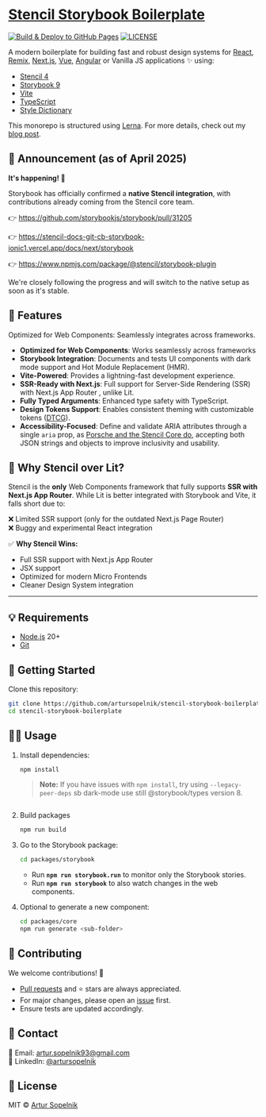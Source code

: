 # [Stencil Storybook Boilerplate](https://artursopelnik.github.io/stencil-storybook-boilerplate/)

[![Build & Deploy to GitHub Pages](https://github.com/artursopelnik/stencil-storybook-boilerplate/actions/workflows/workflow.yml/badge.svg)](https://github.com/artursopelnik/stencil-storybook-boilerplate/actions/workflows/workflow.yml)
[![LICENSE](https://img.shields.io/badge/license-MIT-lightgrey.svg)](https://github.com/artursopelnik/stencil-storybook-boilerplate/blob/main/LICENSE.txt)

A modern boilerplate for building fast and robust design systems for [React](https://reactjs.org/), [Remix](https://remix.run/), [Next.js](https://nextjs.org/), [Vue](https://vuejs.org/), [Angular](https://angular.io/) or Vanilla JS applications ✨ using:

- [Stencil 4](https://github.com/ionic-team/stencil)
- [Storybook 9](https://github.com/storybookjs/storybook)
- [Vite](https://github.com/vitejs/vite)
- [TypeScript](https://github.com/microsoft/TypeScript)
- [Style Dictionary](https://github.com/amzn/style-dictionary)

This monorepo is structured using [Lerna](https://lerna.js.org/). For more details, check out my [blog post](https://www.designsystemscollective.com/how-to-use-storybook-with-stencil-in-2025-and-why-lit-isnt-the-best-choice-81fb5c2d521e).

## 📢 Announcement (as of April 2025)

**It's happening! 🎉**

Storybook has officially confirmed a **native Stencil integration**, with contributions already coming from the Stencil core team.

👉 https://github.com/storybookjs/storybook/pull/31205

👉 https://stencil-docs-git-cb-storybook-ionic1.vercel.app/docs/next/storybook

👉 https://www.npmjs.com/package/@stencil/storybook-plugin

We're closely following the progress and will switch to the native setup as soon as it's stable.

## 📖 Features

Optimized for Web Components: Seamlessly integrates across frameworks.

- **Optimized for Web Components**: Works seamlessly across frameworks
- **Storybook Integration**: Documents and tests UI components with dark mode support and Hot Module Replacement (HMR).
- **Vite-Powered**: Provides a lightning-fast development experience.
- **SSR-Ready with Next.js**: Full support for Server-Side Rendering (SSR) with Next.js App Router , unlike Lit.
- **Fully Typed Arguments**: Enhanced type safety with TypeScript.
- **Design Tokens Support**: Enables consistent theming with customizable tokens ([DTCG](https://styledictionary.com/info/dtcg/)).
- **Accessibility-Focused**: Define and validate ARIA attributes through a single `aria` prop, as [Porsche and the Stencil Core do](https://github.com/stenciljs/core/issues/5033#issuecomment-2828695662), accepting both JSON strings and objects to improve inclusivity and usability.

## 🤔 Why Stencil over Lit?

Stencil is the **only** Web Components framework that fully supports **SSR with Next.js App Router**. While Lit is better integrated with Storybook and Vite, it falls short due to:

❌ Limited SSR support (only for the outdated Next.js Page Router)  
❌ Buggy and experimental React integration

✅ **Why Stencil Wins:**

- Full SSR support with Next.js App Router
- JSX support
- Optimized for modern Micro Frontends
- Cleaner Design System integration

---

## 💡 Requirements

- [Node.js](https://nodejs.org/) 20+
- [Git](https://git-scm.com/)

## 🚀 Getting Started

Clone this repository:

```bash
git clone https://github.com/artursopelnik/stencil-storybook-boilerplate.git
cd stencil-storybook-boilerplate
```

## 👩‍💻 Usage

1. Install dependencies:

   ```bash
   npm install
   ```

   > **Note:** If you have issues with `npm install`, try using `--legacy-peer-deps` sb dark-mode use still @storybook/types version 8.

   ```bash

   ```

2. Build packages
   ```bash
   npm run build
   ```
3. Go to the Storybook package:

   ```bash
   cd packages/storybook
   ```

   - Run **`npm run storybook.run`** to monitor only the Storybook stories.
   - Run **`npm run storybook`** to also watch changes in the web components.

4. Optional to generate a new component:
   ```bash
   cd packages/core
   npm run generate <sub-folder>
   ```

## 🙌 Contributing

We welcome contributions! 🚀

- [Pull requests](https://github.com/artursopelnik/stencil-storybook-boilerplate/pulls) and ⭐ stars are always appreciated.
- For major changes, please open an [issue](https://github.com/artursopelnik/stencil-storybook-boilerplate/issues) first.
- Ensure tests are updated accordingly.

## 📩 Contact

📧 Email: [artur.sopelnik93@gmail.com](mailto:artur.sopelnik93@gmail.com)  
💼 LinkedIn: [@artursopelnik](https://www.linkedin.com/in/artur-sopelnik-b93656110/)

## 📜 License

MIT &copy; [Artur Sopelnik](https://github.com/artursopelnik/)
